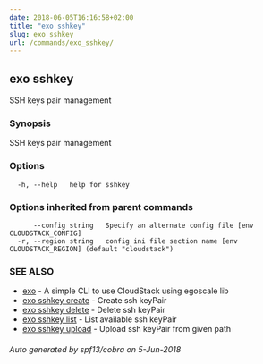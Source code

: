 ```yaml
---
date: 2018-06-05T16:16:58+02:00
title: "exo sshkey"
slug: exo_sshkey
url: /commands/exo_sshkey/
---
```

## exo sshkey

SSH keys pair management

### Synopsis

SSH keys pair management

### Options

```
  -h, --help   help for sshkey
```

### Options inherited from parent commands

```
      --config string   Specify an alternate config file [env CLOUDSTACK_CONFIG]
  -r, --region string   config ini file section name [env CLOUDSTACK_REGION] (default "cloudstack")
```

### SEE ALSO

* [exo](/commands/exo/)	 - A simple CLI to use CloudStack using egoscale lib
* [exo sshkey create](/commands/exo_sshkey_create/)	 - Create ssh keyPair
* [exo sshkey delete](/commands/exo_sshkey_delete/)	 - Delete ssh keyPair
* [exo sshkey list](/commands/exo_sshkey_list/)	 - List available ssh keyPair
* [exo sshkey upload](/commands/exo_sshkey_upload/)	 - Upload ssh keyPair from given path

###### Auto generated by spf13/cobra on 5-Jun-2018
